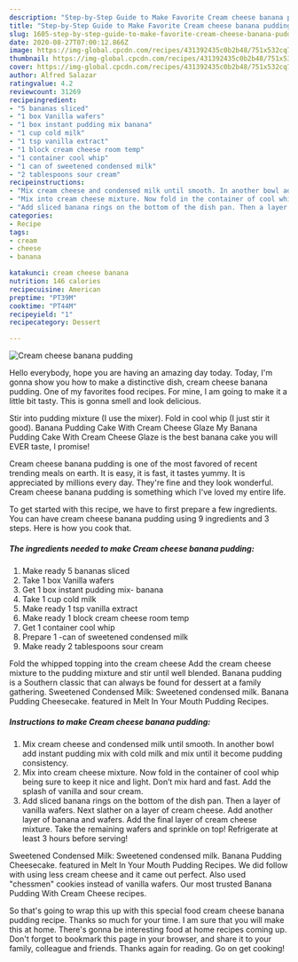 ```yaml
---
description: "Step-by-Step Guide to Make Favorite Cream cheese banana pudding"
title: "Step-by-Step Guide to Make Favorite Cream cheese banana pudding"
slug: 1605-step-by-step-guide-to-make-favorite-cream-cheese-banana-pudding
date: 2020-08-27T07:00:12.866Z
image: https://img-global.cpcdn.com/recipes/431392435c0b2b48/751x532cq70/cream-cheese-banana-pudding-recipe-main-photo.jpg
thumbnail: https://img-global.cpcdn.com/recipes/431392435c0b2b48/751x532cq70/cream-cheese-banana-pudding-recipe-main-photo.jpg
cover: https://img-global.cpcdn.com/recipes/431392435c0b2b48/751x532cq70/cream-cheese-banana-pudding-recipe-main-photo.jpg
author: Alfred Salazar
ratingvalue: 4.2
reviewcount: 31269
recipeingredient:
- "5 bananas sliced"
- "1 box Vanilla wafers"
- "1 box instant pudding mix banana"
- "1 cup cold milk"
- "1 tsp vanilla extract"
- "1 block cream cheese room temp"
- "1 container cool whip"
- "1 can of sweetened condensed milk"
- "2 tablespoons sour cream"
recipeinstructions:
- "Mix cream cheese and condensed milk until smooth. In another bowl add instant pudding mix with cold milk and mix until it become pudding consistency."
- "Mix into cream cheese mixture. Now fold in the container of cool whip being sure to keep it nice and light. Don’t mix hard and fast. Add the splash of vanilla and sour cream."
- "Add sliced banana rings on the bottom of the dish pan. Then a layer of vanilla wafers. Next slather on a layer of cream cheese. Add another layer of banana and wafers. Add the final layer of cream cheese mixture. Take the remaining wafers and sprinkle on top! Refrigerate at least 3 hours before serving!"
categories:
- Recipe
tags:
- cream
- cheese
- banana

katakunci: cream cheese banana 
nutrition: 146 calories
recipecuisine: American
preptime: "PT39M"
cooktime: "PT44M"
recipeyield: "1"
recipecategory: Dessert

---
```



![Cream cheese banana pudding](https://img-global.cpcdn.com/recipes/431392435c0b2b48/751x532cq70/cream-cheese-banana-pudding-recipe-main-photo.jpg)

Hello everybody, hope you are having an amazing day today. Today, I'm gonna show you how to make a distinctive dish, cream cheese banana pudding. One of my favorites food recipes. For mine, I am going to make it a little bit tasty. This is gonna smell and look delicious.

Stir into pudding mixture (I use the mixer). Fold in cool whip (I just stir it good). Banana Pudding Cake With Cream Cheese Glaze My Banana Pudding Cake With Cream Cheese Glaze is the best banana cake you will EVER taste, I promise!

Cream cheese banana pudding is one of the most favored of recent trending meals on earth. It is easy, it is fast, it tastes yummy. It is appreciated by millions every day. They're fine and they look wonderful. Cream cheese banana pudding is something which I've loved my entire life.


To get started with this recipe, we have to first prepare a few ingredients. You can have cream cheese banana pudding using 9 ingredients and 3 steps. Here is how you cook that.

<!--inarticleads1-->

##### The ingredients needed to make Cream cheese banana pudding:

1. Make ready 5 bananas sliced
1. Take 1 box Vanilla wafers
1. Get 1 box instant pudding mix- banana
1. Take 1 cup cold milk
1. Make ready 1 tsp vanilla extract
1. Make ready 1 block cream cheese room temp
1. Get 1 container cool whip
1. Prepare 1 -can of sweetened condensed milk
1. Make ready 2 tablespoons sour cream


Fold the whipped topping into the cream cheese Add the cream cheese mixture to the pudding mixture and stir until well blended. Banana pudding is a Southern classic that can always be found for dessert at a family gathering. Sweetened Condensed Milk: Sweetened condensed milk. Banana Pudding Cheesecake. featured in Melt In Your Mouth Pudding Recipes. 

<!--inarticleads2-->

##### Instructions to make Cream cheese banana pudding:

1. Mix cream cheese and condensed milk until smooth. In another bowl add instant pudding mix with cold milk and mix until it become pudding consistency.
1. Mix into cream cheese mixture. Now fold in the container of cool whip being sure to keep it nice and light. Don’t mix hard and fast. Add the splash of vanilla and sour cream.
1. Add sliced banana rings on the bottom of the dish pan. Then a layer of vanilla wafers. Next slather on a layer of cream cheese. Add another layer of banana and wafers. Add the final layer of cream cheese mixture. Take the remaining wafers and sprinkle on top! Refrigerate at least 3 hours before serving!


Sweetened Condensed Milk: Sweetened condensed milk. Banana Pudding Cheesecake. featured in Melt In Your Mouth Pudding Recipes. We did follow with using less cream cheese and it came out perfect. Also used &#34;chessmen&#34; cookies instead of vanilla wafers. Our most trusted Banana Pudding With Cream Cheese recipes. 

So that's going to wrap this up with this special food cream cheese banana pudding recipe. Thanks so much for your time. I am sure that you will make this at home. There's gonna be interesting food at home recipes coming up. Don't forget to bookmark this page in your browser, and share it to your family, colleague and friends. Thanks again for reading. Go on get cooking!
